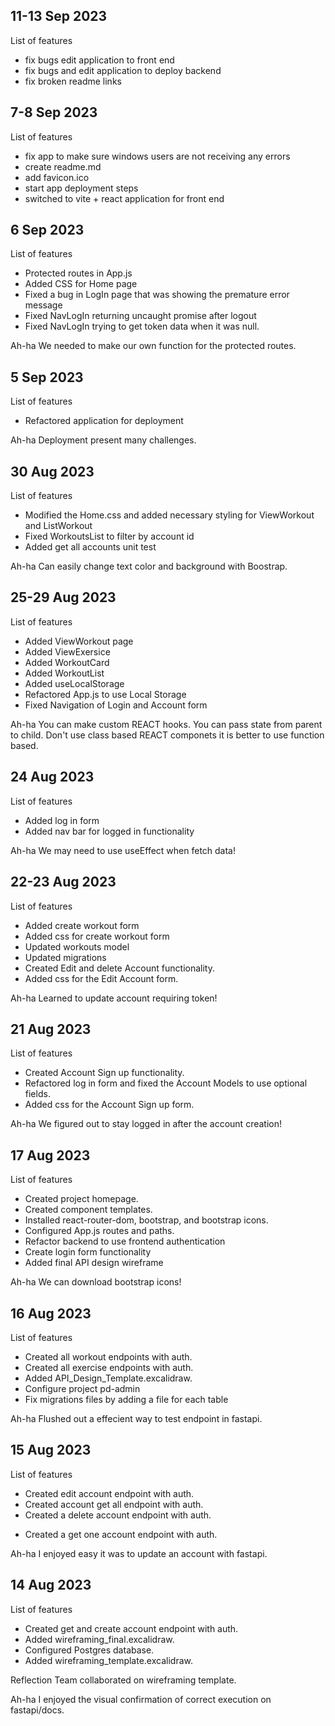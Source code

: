 ## 11-13 Sep 2023

List of features
- fix bugs edit application to front end
- fix bugs and edit application to deploy backend
- fix broken readme links

## 7-8 Sep 2023

List of features
- fix app to make sure windows users are not receiving any errors
- create readme.md
- add favicon.ico
- start app deployment steps
- switched to vite + react application for front end

## 6 Sep 2023

List of features

- Protected routes in App.js
- Added CSS for Home page
- Fixed a bug in LogIn page that was showing the premature error message
- Fixed NavLogIn returning uncaught promise after logout
- Fixed NavLogIn trying to get token data when it was null.

Ah-ha
We needed to make our own function for the protected routes.


## 5 Sep 2023

List of features

- Refactored application for deployment

Ah-ha
Deployment present many challenges.

## 30 Aug 2023

List of features

- Modified the Home.css and added necessary styling for ViewWorkout and ListWorkout
- Fixed WorkoutsList to filter by account id
- Added get all accounts unit test

Ah-ha
Can easily change text color and background with Boostrap.

## 25-29 Aug 2023

List of features

- Added ViewWorkout page
- Added ViewExersice
- Added WorkoutCard
- Added WorkoutList
- Added useLocalStorage
- Refactored App.js to use Local Storage
- Fixed Navigation of Login and Account form

Ah-ha
You can make custom REACT hooks.
You can pass state from parent to child.
Don't use class based REACT componets it is better to use function based.

## 24 Aug 2023

List of features

- Added log in form
- Added nav bar for logged in functionality

Ah-ha
We may need to use useEffect when fetch data!

## 22-23 Aug 2023

List of features

- Added create workout form
- Added css for create workout form
- Updated workouts model
- Updated migrations
- Created Edit and delete Account functionality.
- Added css for the Edit Account form.

Ah-ha
Learned to update account requiring token!

## 21 Aug 2023

List of features

- Created Account Sign up functionality.
- Refactored log in form and fixed the Account Models to use optional fields.
- Added css for the Account Sign up form.

Ah-ha
We figured out to stay logged in after the account creation!

## 17 Aug 2023

List of features

- Created project homepage.
- Created component templates.
- Installed react-router-dom, bootstrap, and bootstrap icons.
- Configured App.js routes and paths.
- Refactor backend to use frontend authentication
- Create login form functionality
- Added final API design wireframe

Ah-ha
We can download bootstrap icons!

## 16 Aug 2023

List of features

- Created all workout endpoints with auth.
- Created all exercise endpoints with auth.
- Added API_Design_Template.excalidraw.
- Configure project pd-admin
- Fix migrations files by adding a file for each table

Ah-ha
Flushed out a effecient way to test endpoint in fastapi.

## 15 Aug 2023

List of features

- Created edit account endpoint with auth.
- Created account get all endpoint with auth.
- Created a delete account endpoint with auth.

* Created a get one account endpoint with auth.

Ah-ha
I enjoyed easy it was to update an account with fastapi.

## 14 Aug 2023

List of features

- Created get and create account endpoint with auth.
- Added wireframing_final.excalidraw.
- Configured Postgres database.
- Added wireframing_template.excalidraw.

Reflection
Team collaborated on wireframing template.

Ah-ha
I enjoyed the visual confirmation of correct execution on fastapi/docs.
